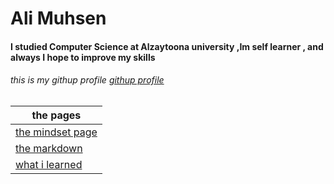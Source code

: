 # Ali Muhsen 
#### I studied Computer Science at Alzaytoona university ,Im self learner , and always I hope to improve my skills 
###### this is my githup profile [githup profile](https://github.com/aliwalid96)


| the pages       | 
| -----------     | 
| [the mindset page ](https://github.com/aliwalid96/reading-notes/blob/main/mindset.md)    | 
|   [the markdown  ](https://github.com/aliwalid96/reading-notes/blob/main/markDown.md)   |
   [what i learned ](https://github.com/aliwalid96/reading-notes/blob/main/fromlearning.md)   |


